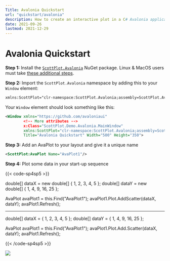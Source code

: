 ```yaml
---
Title: Avalonia Quickstart
url: "quickstart/avalonia"
description: How to create an interactive plot in a C# Avalonia application
date: 2021-09-26
lastmod: 2021-12-29
---
```


# Avalonia Quickstart

**Step 1:** Install the [`ScottPlot.Avalonia`](https://www.nuget.org/packages/ScottPlot.Avalonia) NuGet package. Linux & MacOS users must take [these additional steps](/faq/dependencies).

**Step 2:** Import the `ScottPlot.Avalonia` namespace by adding this to your `Window` element:

```xml
xmlns:ScottPlot="clr-namespace:ScottPlot.Avalonia;assembly=ScottPlot.Avalonia"
```

Your `Window` element should look something like this:

```xml
<Window xmlns="https://github.com/avaloniaui"
        <!-- More attributes -->
        x:Class="ScottPlot.Demo.Avalonia.MainWindow"
        xmlns:ScottPlot="clr-namespace:ScottPlot.Avalonia;assembly=ScottPlot.Avalonia"
        Title="Avalonia Quickstart" Width="500" Height="350">
```


**Step 3:** Add an AvaPlot to your layout and give it a unique name
```xml
<ScottPlot:AvaPlot Name="AvaPlot1"/>
```

**Step 4:** Plot some data in your start-up sequence

{{< code-sp4sp5 >}}

double[] dataX = new double[] { 1, 2, 3, 4, 5 };
double[] dataY = new double[] { 1, 4, 9, 16, 25 };

AvaPlot avaPlot1 = this.Find<AvaPlot>("AvaPlot1");
avaPlot1.Plot.AddScatter(dataX, dataY);
avaPlot1.Refresh();

---

double[] dataX = { 1, 2, 3, 4, 5 };
double[] dataY = { 1, 4, 9, 16, 25 };

AvaPlot avaPlot1 = this.Find<AvaPlot>("AvaPlot1");
avaPlot1.Plot.Add.Scatter(dataX, dataY);
avaPlot1.Refresh();

{{< /code-sp4sp5 >}}

<img src="scottplot-quickstart-avalonia.png" class="d-block mx-auto shadow my-5">